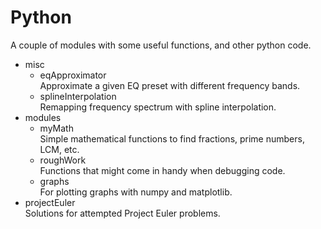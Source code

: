 # Python
A couple of modules with some useful functions, and other python code.

- misc
  - eqApproximator </br>
    Approximate a given EQ preset with different frequency bands.
  - splineInterpolation </br>
    Remapping frequency spectrum with spline interpolation.
- modules
  - myMath </br>
    Simple mathematical functions to find fractions, prime numbers, LCM, etc.
  - roughWork </br>
    Functions that might come in handy when debugging code.
  - graphs </br>
    For plotting graphs with numpy and matplotlib.
- projectEuler </br>
  Solutions for attempted Project Euler problems.
